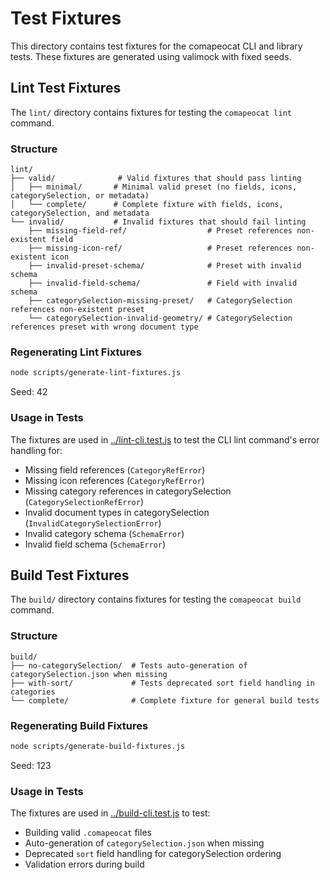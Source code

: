 # Test Fixtures

This directory contains test fixtures for the comapeocat CLI and library tests. These fixtures are generated using valimock with fixed seeds.

## Lint Test Fixtures

The `lint/` directory contains fixtures for testing the `comapeocat lint` command.

### Structure

```
lint/
├── valid/              # Valid fixtures that should pass linting
│   ├── minimal/       # Minimal valid preset (no fields, icons, categorySelection, or metadata)
│   └── complete/      # Complete fixture with fields, icons, categorySelection, and metadata
└── invalid/           # Invalid fixtures that should fail linting
    ├── missing-field-ref/                  # Preset references non-existent field
    ├── missing-icon-ref/                   # Preset references non-existent icon
    ├── invalid-preset-schema/              # Preset with invalid schema
    ├── invalid-field-schema/               # Field with invalid schema
    ├── categorySelection-missing-preset/   # CategorySelection references non-existent preset
    └── categorySelection-invalid-geometry/ # CategorySelection references preset with wrong document type
```

### Regenerating Lint Fixtures

```bash
node scripts/generate-lint-fixtures.js
```

Seed: 42

### Usage in Tests

The fixtures are used in [../lint-cli.test.js](../lint-cli.test.js) to test the CLI lint command's error handling for:

- Missing field references (`CategoryRefError`)
- Missing icon references (`CategoryRefError`)
- Missing category references in categorySelection (`CategorySelectionRefError`)
- Invalid document types in categorySelection (`InvalidCategorySelectionError`)
- Invalid category schema (`SchemaError`)
- Invalid field schema (`SchemaError`)

## Build Test Fixtures

The `build/` directory contains fixtures for testing the `comapeocat build` command.

### Structure

```
build/
├── no-categorySelection/  # Tests auto-generation of categorySelection.json when missing
├── with-sort/             # Tests deprecated sort field handling in categories
└── complete/              # Complete fixture for general build tests
```

### Regenerating Build Fixtures

```bash
node scripts/generate-build-fixtures.js
```

Seed: 123

### Usage in Tests

The fixtures are used in [../build-cli.test.js](../build-cli.test.js) to test:

- Building valid `.comapeocat` files
- Auto-generation of `categorySelection.json` when missing
- Deprecated `sort` field handling for categorySelection ordering
- Validation errors during build
